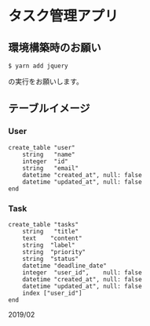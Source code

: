 # タスク管理アプリ

## 環境構築時のお願い
```
$ yarn add jquery
```
の実行をお願いします。

## テーブルイメージ

### User
```
create_table "user"
    string   "name"
    integer  "id"
    string   "email"
    datetime "created_at", null: false
    datetime "updated_at", null: false
end
```

### Task
```
create_table "tasks"
    string   "title"
    text    "content"
    string  "label"
    string  "priority"
    string  "status"
    datetime "deadline_date"
    integer  "user_id",    null: false
    datetime "created_at", null: false
    datetime "updated_at", null: false
    index ["user_id"]
end
```

2019/02
